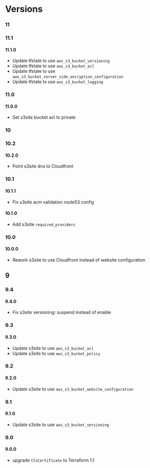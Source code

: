 # Versions

### 11

### 11.1

#### 11.1.0

- Update tfstate to use `aws_s3_bucket_versioning`
- Update tfstate to use `aws_s3_bucket_acl`
- Update tfstate to use `aws_s3_bucket_server_side_encryption_configuration`
- Update tfstate to use `aws_s3_bucket_logging`

### 11.0

#### 11.0.0

- Set s3site bucket acl to private

### 10

### 10.2

#### 10.2.0

- Point s3site dns to Cloudfront

### 10.1

#### 10.1.1

- Fix s3site acm validation route53 config

#### 10.1.0

- Add s3site `required_providers`

### 10.0

#### 10.0.0

- Rework s3site to use Cloudfront instead of website configuration

## 9

### 9.4

#### 9.4.0

- Fix s3site versioning: suspend instead of enable

### 9.3

#### 9.3.0

- Update s3site to use `aws_s3_bucket_acl`
- Update s3site to use `aws_s3_bucket_policy`

### 9.2

#### 9.2.0

- Update s3site to use `aws_s3_bucket_website_configuration`


### 9.1

#### 9.1.0

- Update s3site to use `aws_s3_bucket_versioning`

### 9.0

#### 9.0.0

- upgrade `tlsCertificate` to Terraform 1.1
